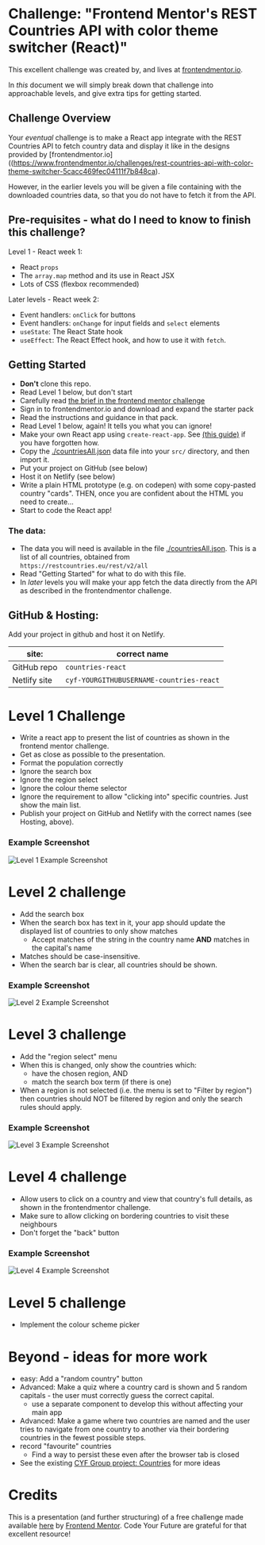 # Challenge: "Frontend Mentor's REST Countries API with color theme switcher (React)"

This excellent challenge was created by, and lives at [frontendmentor.io](https://www.frontendmentor.io/challenges/rest-countries-api-with-color-theme-switcher-5cacc469fec04111f7b848ca).

In *this* document we will simply break down that challenge into approachable levels, and give extra tips for getting started.

## Challenge Overview

Your *eventual* challenge is to make a React app integrate with the REST Countries API to fetch country data and display it like in the designs provided by [frontendmentor.io]((https://www.frontendmentor.io/challenges/rest-countries-api-with-color-theme-switcher-5cacc469fec04111f7b848ca).

However, in the earlier levels you will be given a file containing with the downloaded countries data, so that you do not have to fetch it from the API.

## Pre-requisites - what do I need to know to finish this challenge?

Level 1 - React week 1:

- React `props`
- The `array.map` method and its use in React JSX
- Lots of CSS (flexbox recommended)

Later levels - React week 2:

- Event handlers: `onClick` for buttons
- Event handlers: `onChange` for input fields and `select` elements
- `useState`: The React State hook 
- `useEffect`: The React Effect hook, and how to use it with `fetch`.

## Getting Started

* **Don't** clone this repo.
* Read Level 1 below, but don't start
* Carefully read [the brief in the frontend mentor challenge](https://www.frontendmentor.io/challenges/rest-countries-api-with-color-theme-switcher-5cacc469fec04111f7b848ca)
* Sign in to frontendmentor.io and download and expand the starter pack
* Read the instructions and guidance in that pack.
* Read Level 1 below, again!  It tells you what you can ignore!
* Make your own React app using `create-react-app`.  See [(this guide)](https://docs.codeyourfuture.io/students/guides/creating-a-react-app) if you have forgotten how.
* Copy the [./countriesAll.json](./countriesAll.json) data file into your `src/` directory, and then import it.
* Put your project on GitHub (see below)
* Host it on Netlify (see below)
* Write a plain HTML prototype (e.g. on codepen) with some copy-pasted country "cards".  THEN, once you are confident about the HTML you need to create...
* Start to code the React app!

### The data:

* The data you will need is available in the file [./countriesAll.json](./countriesAll.json).  This is a list of all countries, obtained from `https://restcountries.eu/rest/v2/all`
* Read "Getting Started" for what to do with this file.
* In *later* levels you will make your app fetch the data directly from the API as described in the frontendmentor challenge.

## GitHub & Hosting:

Add your project in github and host it on Netlify.


| site:         | correct name                                    |
| ------------- | ----------------------------------------------- |
| GitHub repo   | `countries-react`                               |
| Netlify site  | `cyf-YOURGITHUBUSERNAME-countries-react`        |



# Level 1 Challenge

* Write a react app to present the list of countries as shown in the frontend mentor challenge.
* Get as close as possible to the presentation.
* Format the population correctly
* Ignore the search box
* Ignore the region select
* Ignore the colour theme selector
* Ignore the requirement to allow "clicking into" specific countries.  Just show the main list.
* Publish your project on GitHub and Netlify with the correct names (see Hosting, above).

### Example Screenshot

![Level 1 Example Screenshot](./example-screenshots/level-1.png)

# Level 2 challenge

* Add the search box
* When the search box has text in it, your app should update the displayed list of countries to only show matches
  * Accept matches of the string in the country name **AND** matches in the capital's name
* Matches should be case-insensitive.
* When the search bar is clear, all countries should be shown.

### Example Screenshot

![Level 2 Example Screenshot](./example-screenshots/level-2.png)

# Level 3 challenge

* Add the "region select" menu
* When this is changed, only show the countries which:
    * have the chosen region, AND
    * match the search box term (if there is one)
* When a region is not selected (i.e. the menu is set to "Filter by region") then countries should NOT be filtered by region and only the search rules should apply.

### Example Screenshot

![Level 3 Example Screenshot](./example-screenshots/level-3.png)

# Level 4 challenge

* Allow users to click on a country and view that country's full details, as shown in the frontendmentor challenge.
* Make sure to allow clicking on bordering countries to visit these neighbours
* Don't forget the "back" button

### Example Screenshot
![Level 4 Example Screenshot](./example-screenshots/level-4.png)

# Level 5 challenge
* Implement the colour scheme picker

# Beyond - ideas for more work

- easy: Add a "random country" button
- Advanced: Make a quiz where a country card is shown and 5 random capitals - the user must correctly guess the correct capital.
    - use a separate component to develop this without affecting your main app
- Advanced: Make a game where two countries are named and the user tries to navigate from one country to another via their bordering countries in the fewest possible steps.    
- record "favourite" countries
   - Find a way to persist these even after the browser tab is closed
- See the existing [CYF Group project: Countries](https://github.com/CodeYourFuture/group-project-countries) for more ideas


# Credits

This is a presentation (and further structuring) of a free challenge made available [here](https://www.frontendmentor.io/challenges/rest-countries-api-with-color-theme-switcher-5cacc469fec04111f7b848ca) by [Frontend Mentor](https://www.frontendmentor.io/).  Code Your Future are grateful for that excellent resource!
